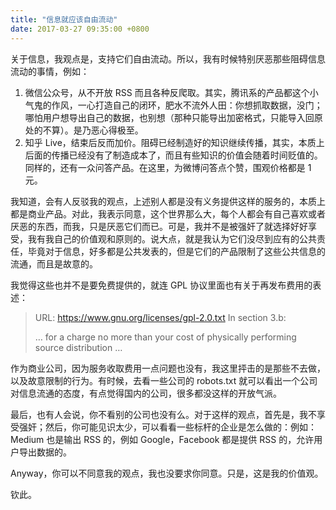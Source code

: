 ```yaml
---
title: "信息就应该自由流动"
date: 2017-03-27 09:35:00 +0800
---
```


关于信息，我观点是，支持它们自由流动。所以，我有时候特别厌恶那些阻碍信息流动的事情，例如：

1. 微信公众号，从不开放 RSS 而且各种反爬取。其实，腾讯系的产品都这个小气鬼的作风，一心打造自己的闭环，肥水不流外人田：你想抓取数据，没门；哪怕用户想导出自己的数据，也别想（那种只能导出加密格式，只能导入回原处的不算）。是乃恶心得极至。
2. 知乎 Live，结束后反而加价。阻碍已经制造好的知识继续传播，其实，本质上后面的传播已经没有了制造成本了，而且有些知识的价值会随着时间贬值的。同样的，还有一众问答产品。在这里，为微博问答点个赞，围观价格都是 1 元。

我知道，会有人反驳我的观点，上述别人都是没有义务提供这样的服务的，本质上都是商业产品。对此，我表示同意，这个世界那么大，每个人都会有自己喜欢或者厌恶的东西，而我，只是厌恶它们而已。可是，我并不是被强奸了就选择好好享受，我有我自己的价值观和原则的。说大点，就是我认为它们没尽到应有的公共责任，毕竟对于信息，好多都是公共发表的，但是它们的产品限制了这些公共信息的流通，而且是故意的。

我觉得这些也并不是要免费提供的，就连 GPL 协议里面也有关于再发布费用的表述：

> URL: https://www.gnu.org/licenses/gpl-2.0.txt
> In section 3.b:
>
> … for a charge no more than your cost of physically performing source distribution …

作为商业公司，因为服务收取费用一点问题也没有，我这里抨击的是那些不去做，以及故意限制的行为。有时候，去看一些公司的 robots.txt 就可以看出一个公司对信息流通的态度，有点觉得国内的公司，很多都没这样的开放气派。

最后，也有人会说，你不看别的公司也没有么。对于这样的观点，首先是，我不享受强奸；然后，你可能见识太少，可以看看一些标杆的企业是怎么做的：例如：Medium 也是输出 RSS 的，例如 Google，Facebook 都是提供 RSS 的，允许用户导出数据的。

Anyway，你可以不同意我的观点，我也没要求你同意。只是，这是我的价值观。

钦此。
